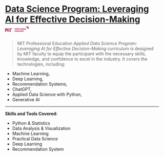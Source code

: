 # [Data Science Program: Leveraging AI for Effective Decision-Making](https://www.mygreatlearning.com/mit-data-science-program?utm_source=eportfolio&gl_source=Linkedin&gl_campaign=Eportfolio)   ![MIT](https://github.com/Gr3Fin/portfolio/blob/main/assets/images/mit-professional-education_s.png)

<p align='justify'>
  <blockquote>
    MIT Professional Education <i>Applied Data Science Program: Leveraging AI for Effective Decision-Making</i> curriculum is designed by MIT faculty to equip the participant       with the necessary skills, knowledge, and confidence to excel in the industry. It covers the technologies, including:
  </blockquote>
</p>

>
- Machine Learning, 
- Deep Learning, 
- Recommendation Systems, 
- ChatGPT, 
- Applied Data Science with Python, 
- Generative AI
>
---

**Skills and Tools Covered:**
-  Python & Statistics
-  Data Analysis & Visualization
-  Machine Learning
-  Practical Data Science
-  Deep Learning
-  Recommendation System 
